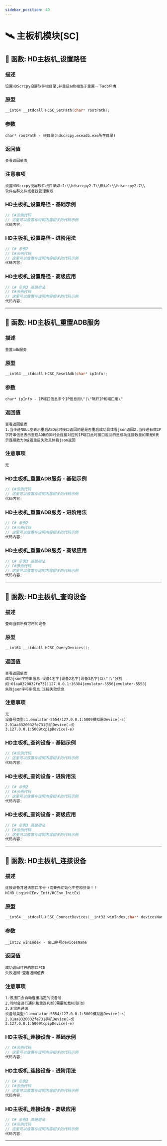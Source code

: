 ```yaml
---
sidebar_position: 40
---
```


# 🛰️ 主板机模块[SC]
## 📌 函数: HD主板机_设置路径
### 描述
```
设置HDScrcpy投屏软件根目录,并重启adb相当于重置一下adb环境
```
### 原型
```cpp
__int64 __stdcall HCSC_SetPath(char* rootPath);
```
### 参数
```
char* rootPath - 根目录(hdscrcpy.exeadb.exe所在目录)
```
### 返回值
```
查看返回值表
```
### 注意事项
```
设置HDScrcpy投屏软件根目录如:J:\\hdscrcpy2.7\\默认C:\\hdscrcpy2.7\\
软件在群文件或者找管理索取
```
### HD主板机_设置路径 - 基础示例
```csharp
// C#示例代码
// 这里可以放置与说明内容相关的代码示例
代码内容;
```
### HD主板机_设置路径 - 进阶用法
```csharp
// C# 示例2
// C#示例代码
// 这里可以放置与说明内容相关的代码示例
代码内容;
```
### HD主板机_设置路径 - 高级应用
```csharp
// C# 示例3 高级用法
// C#示例代码
// 这里可以放置与说明内容相关的代码示例
代码内容;
```

---
## 📌 函数: HD主板机_重置ADB服务
### 描述
```
重置adb服务
```
### 原型
```cpp
__int64 __stdcall HCSC_ResetAdb(char* ipInfo);
```
### 参数
```
char* ipInfo - IP端口信息多个IP信息用\"|\"隔开IP和端口用\"
```
### 返回值
```
查看返回值表
1.当传递NULL空表示重启ABD此时接口返回的是是否重启成功具体看json返回2.当传递有效IP字符串信息表示重启ADB的同时会连接对应的IP端口此时接口返回的是成功连接数量如果是0表示连接数为0或者重启失败具体看json返回
```
### 注意事项
```
无
```
### HD主板机_重置ADB服务 - 基础示例
```csharp
// C#示例代码
// 这里可以放置与说明内容相关的代码示例
代码内容;
```
### HD主板机_重置ADB服务 - 进阶用法
```csharp
// C# 示例2
// C#示例代码
// 这里可以放置与说明内容相关的代码示例
代码内容;
```
### HD主板机_重置ADB服务 - 高级应用
```csharp
// C# 示例3 高级用法
// C#示例代码
// 这里可以放置与说明内容相关的代码示例
代码内容;
```

---
## 📌 函数: HD主板机_查询设备
### 描述
```
查询当前所有可用的设备
```
### 原型
```cpp
__int64 __stdcall HCSC_QueryDevices();
```
### 返回值
```
查看返回值表
成功json字符串信息:设备1名字|设备2名字|设备3名字|以\"|\"分割
如:01aa8320032fe731|127.0.0.1:16384|emulator-5556|emulator-5558|
失败json字符串信息:连接失败信息
```
### 注意事项
```
无
设备号类型:1.emulator-5554/127.0.0.1:5009模拟器Device(-s)
2.01aa8320032fe731手机Device(-d)
3.127.0.0.1:5009tcpipDevice(-e)
```
### HD主板机_查询设备 - 基础示例
```csharp
// C#示例代码
// 这里可以放置与说明内容相关的代码示例
代码内容;
```
### HD主板机_查询设备 - 进阶用法
```csharp
// C# 示例2
// C#示例代码
// 这里可以放置与说明内容相关的代码示例
代码内容;
```
### HD主板机_查询设备 - 高级应用
```csharp
// C# 示例3 高级用法
// C#示例代码
// 这里可以放置与说明内容相关的代码示例
代码内容;
```

---
## 📌 函数: HD主板机_连接设备
### 描述
```
连接设备并通讯窗口序号（需要先初始化中控和登录！！HCHD_LoginHCEnv_Init/HCEnv_InitEx）
```
### 原型
```cpp
__int64 __stdcall HCSC_ConnectDevices(__int32 winIndex,char* devicesName,char* cmdLparam,__int32 type,__int32 w,__int32 h,__int32 timeOut);
```
### 参数
```
__int32 winIndex - 窗口序号devicesName
```
### 返回值
```
成功返回打开的窗口PID
失败返回:查看返回值表
```
### 注意事项
```
1.该接口会自动连接指定的设备号
2.同时会进行通讯和重连判断(需要加载HD驱动)
3.无需再通讯
设备号类型:1.emulator-5554/127.0.0.1:5009模拟器Device(-s)
2.01aa8320032fe731手机Device(-d)
3.127.0.0.1:5009tcpipDevice(-e)
```
### HD主板机_连接设备 - 基础示例
```csharp
// C#示例代码
// 这里可以放置与说明内容相关的代码示例
代码内容;
```
### HD主板机_连接设备 - 进阶用法
```csharp
// C# 示例2
// C#示例代码
// 这里可以放置与说明内容相关的代码示例
代码内容;
```
### HD主板机_连接设备 - 高级应用
```csharp
// C# 示例3 高级用法
// C#示例代码
// 这里可以放置与说明内容相关的代码示例
代码内容;
```

---
